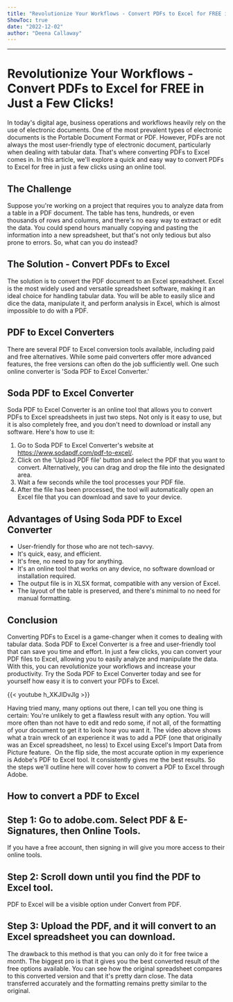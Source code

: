 ```yaml
---
title: "Revolutionize Your Workflows - Convert PDFs to Excel for FREE in just a few clicks!"
ShowToc: true 
date: "2022-12-02"
author: "Deena Callaway"
---
```

*****
# Revolutionize Your Workflows - Convert PDFs to Excel for FREE in Just a Few Clicks!

In today's digital age, business operations and workflows heavily rely on the use of electronic documents. One of the most prevalent types of electronic documents is the Portable Document Format or PDF. However, PDFs are not always the most user-friendly type of electronic document, particularly when dealing with tabular data. That's where converting PDFs to Excel comes in. In this article, we'll explore a quick and easy way to convert PDFs to Excel for free in just a few clicks using an online tool.

## The Challenge

Suppose you're working on a project that requires you to analyze data from a table in a PDF document. The table has tens, hundreds, or even thousands of rows and columns, and there's no easy way to extract or edit the data. You could spend hours manually copying and pasting the information into a new spreadsheet, but that's not only tedious but also prone to errors. So, what can you do instead?

## The Solution - Convert PDFs to Excel

The solution is to convert the PDF document to an Excel spreadsheet. Excel is the most widely used and versatile spreadsheet software, making it an ideal choice for handling tabular data. You will be able to easily slice and dice the data, manipulate it, and perform analysis in Excel, which is almost impossible to do with a PDF.

## PDF to Excel Converters

There are several PDF to Excel conversion tools available, including paid and free alternatives. While some paid converters offer more advanced features, the free versions can often do the job sufficiently well. One such online converter is 'Soda PDF to Excel Converter.'

## Soda PDF to Excel Converter

Soda PDF to Excel Converter is an online tool that allows you to convert PDFs to Excel spreadsheets in just two steps. Not only is it easy to use, but it is also completely free, and you don't need to download or install any software. Here's how to use it:

1. Go to Soda PDF to Excel Converter's website at https://www.sodapdf.com/pdf-to-excel/. 
2. Click on the 'Upload PDF file' button and select the PDF that you want to convert. Alternatively, you can drag and drop the file into the designated area.
3. Wait a few seconds while the tool processes your PDF file.
4. After the file has been processed, the tool will automatically open an Excel file that you can download and save to your device.

## Advantages of Using Soda PDF to Excel Converter

- User-friendly for those who are not tech-savvy.
- It's quick, easy, and efficient.
- It's free, no need to pay for anything.
- It's an online tool that works on any device, no software download or installation required.
- The output file is in XLSX format, compatible with any version of Excel.
- The layout of the table is preserved, and there's minimal to no need for manual formatting.

## Conclusion

Converting PDFs to Excel is a game-changer when it comes to dealing with tabular data. Soda PDF to Excel Converter is a free and user-friendly tool that can save you time and effort. In just a few clicks, you can convert your PDF files to Excel, allowing you to easily analyze and manipulate the data. With this, you can revolutionize your workflows and increase your productivity. Try the Soda PDF to Excel Converter today and see for yourself how easy it is to convert your PDFs to Excel.

{{< youtube h_XKJIDvJlg >}} 



Having tried many, many options out there, I can tell you one thing is certain: You're unlikely to get a flawless result with any option. You will more often than not have to edit and redo some, if not all, of the formatting of your document to get it to look how you want it. The video above shows what a train wreck of an experience it was to add a PDF (one that originally was an Excel spreadsheet, no less) to Excel using Excel's Import Data from Picture feature. 
On the flip side, the most accurate option in my experience is Adobe's PDF to Excel tool. It consistently gives me the best results. So the steps we'll outline here will cover how to convert a PDF to Excel through Adobe.

 
## How to convert a PDF to Excel
 
## Step 1: Go to adobe.com. Select PDF & E-Signatures, then Online Tools.


If you have a free account, then signing in will give you more access to their online tools.

 
## Step 2: Scroll down until you find the PDF to Excel tool. 


PDF to Excel will be a visible option under Convert from PDF.

 
## Step 3: Upload the PDF, and it will convert to an Excel spreadsheet you can download.


The drawback to this method is that you can only do it for free twice a month. The biggest pro is that it gives you the best converted result of the free options available.
You can see how the original spreadsheet compares to this converted version and that it's pretty darn close. The data transferred accurately and the formatting remains pretty similar to the original. 




